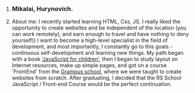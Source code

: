  1. <h3>Mikalai, Hurynovich.<br>
 
 3. About me: I recently started learning HTML, Css, JS. I really liked the opportunity to create websites and be independent of the location (you can work remotely), and earn enough to travel and have nothing to deny yourself)) I want to become a high-level specialist in the field of development, and most importantly, I constantly go to this goals - continuous self-development and learning new things. My path began with a  book ['JavaScript for children'](https://litportal.ru/avtory/n-morgan/kniga-javascript-dlya-detey-samouchitel-po-programmirovaniyu-711525.html), then I began to study layout on Internet resources, make up simple pages, and got on a course 'FrontEnd' from the [Grampus school](https://grampus-school.ru/), where we were taught to create websites from scratch. After graduating, I decided that the RS School JavaScript / Front-end Course would be the perfect continuation.<br>

